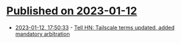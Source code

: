 # [Published on 2023-01-12](index.md)

* [2023-01-12, 17:50:33](https://news.ycombinator.com/item?id=34357616) - [Tell HN: Tailscale terms updated, added mandatory arbitration](https://news.ycombinator.com/item?id=34357616)
